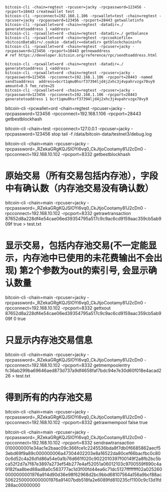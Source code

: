 ```shell
bitcoin-cli -chain=regtest -rpcuser=jacky -rpcpassword=123456 -rpcport=18443 createwallet test
bitcoin-cli -rpcconnect=192.168.1.106 -rpcwallet=test -chain=regtest -rpcuser=jacky -rpcpassword=123456 -rpcport=28443 getwalletinfo
bitcoin-cli -rpcwallet=ord -chain=regtest -datadir=./ generatetoaddress 1 <address>
bitcoin-cli -rpcwallet=ord -chain=regtest -datadir=./ getbalance
bitcoin-cli -rpcwallet=ord -chain=regtest -rpccookiefile=<bitcoinDataDir>/.cookie -datadir=<datadir> getblockchaininfo
bitcoin-cli -rpcwallet=ord -chain=regtest -rpcuser=jacky -rpcpassword=123456 -rpcport=18443 getnewaddress
# ref https://developer.bitcoin.org/reference/rpc/sendtoaddress.html

bitcoin-cli -rpcwallet=ord -chain=regtest -datadir=./ generatetoaddress 1 <address>
bitcoin-cli -rpcwallet=ord -chain=regtest -rpcuser=jacky -rpcpassword=123456 -rpcconnect=192.168.1.106 -rpcport=28443 -named sendtoaddress  address=bcrt1qmu0hsrf37394ljd4j2xhc3j4vpahrvzgx78vy9 amount=0.5 fee_rate=25
bitcoin-cli -rpcwallet=ord -chain=regtest -rpcuser=jacky -rpcpassword=123456 -rpcconnect=192.168.1.106 -rpcport=28443 generatetoaddress 1 bcrt1qmu0hsrf37394ljd4j2xhc3j4vpahrvzgx78vy9
```

bitcoin-cli -rpcwallet=ord -chain=regtest -rpcuser=jacky -rpcpassword=123456 -rpcconnect=192.168.1.106 -rpcport=28443 getbestblockhash

bitcoin-cli -chain=test -rpcconnect=127.0.0.1 -rpcuser=jacky -rpcpassword=123456 stop
tail -f /data/bitcoin-data/testnet3/debug.log

bitcoin-cli -chain=main -rpcuser=jacky -rpcpassword=_RZekaGRgKQJSIOYi6vq0_CkJtjoCootamy81J2cDn0 -rpcconnect=192.168.10.102 -rpcport=8332 getbestblockhash

# 原始交易（所有交易包括内存池），字段中有确认数（内存池交易没有确认数）
bitcoin-cli -chain=main -rpcuser=jacky -rpcpassword=_RZekaGRgKQJSIOYi6vq0_CkJtjoCootamy81J2cDn0 -rpcconnect=192.168.10.102 -rpcport=8332 getrawtransaction 87652d8a228df4e54cae06ed39354795a517c9c9ac6cd9159aac359cb5ab909f true > test.txt
# 显示交易，包括内存池交易(不一定能显示，内存池中已使用的未花费输出不会出现) 第2个参数为out的索引号, 会显示确认数量
bitcoin-cli -chain=main -rpcuser=jacky -rpcpassword=_RZekaGRgKQJSIOYi6vq0_CkJtjoCootamy81J2cDn0 -rpcconnect=192.168.10.102 -rpcport=8332 gettxout 87652d8a228df4e54cae06ed39354795a517c9c9ac6cd9159aac359cb5ab909f 0 true
# 只显示内存池交易信息
bitcoin-cli -chain=main -rpcuser=jacky -rpcpassword=_RZekaGRgKQJSIOYi6vq0_CkJtjoCootamy81J2cDn0 -rpcconnect=192.168.10.102 -rpcport=8332 getmempoolentry fc36ab299ba69646aed873d737a9df4658faf7bdc94e7e30d60f018e4acad226 > test.txt
# 得到所有的内存池交易
bitcoin-cli -chain=main -rpcuser=jacky -rpcpassword=_RZekaGRgKQJSIOYi6vq0_CkJtjoCootamy81J2cDn0 -rpcconnect=192.168.10.102 -rpcport=8332 getrawmempool false true

bitcoin-cli -chain=main -rpcuser=jacky -rpcpassword=_RZekaGRgKQJSIOYi6vq0_CkJtjoCootamy81J2cDn0 -rpcconnect=192.168.10.102 -rpcport=8332 sendrawtransaction 0100000001e34ac1e2baac09c366fce1c2245536bda8f7db0f6685862aecf53ebd69f9a89c000000006a47304402203e8a16522da80cef66bacfbc0c800c6d52c4a26d1d86a54e0a1b76d661f020c9022010397f00149f2a8fb2bc5bca52f2d7a7f87e3897a273ef54b277e4af52051a06012103c9700559f690c4a9182faa8bed88ad8a0c563777ac1d3f00fd44ea6c71dc5127ffffffff02a0252600000000001976a914d90d36e98f62968d2bc9bbd68107564a156a9bcf88ac50622500000000001976a91407bdb518fa2e6089fd810235cf1100c9c13d1fd288ac00000000